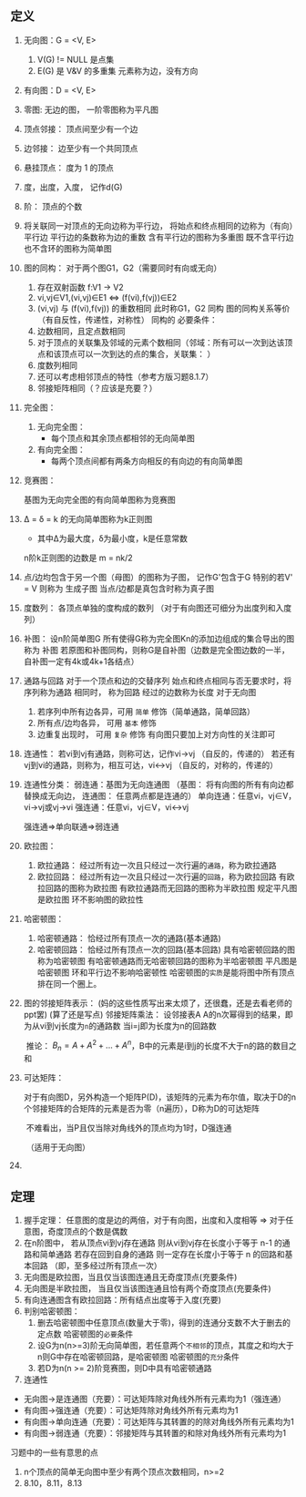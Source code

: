 ## 定义

1. 无向图：G = <V, E>
	1. V(G) != NULL 是点集
	2. E(G) 是 V&V 的多重集 元素称为边，没有方向
	
2. 有向图：D = <V, E>

3. 零图: 无边的图， 一阶零图称为平凡图

4. 顶点邻接： 顶点间至少有一个边

5. 边邻接： 边至少有一个共同顶点

6. 悬挂顶点： 度为 1 的顶点

7. 度，出度，入度， 记作d(G)

8. 阶： 顶点的个数

9. 将关联同一对顶点的无向边称为平行边，
   将始点和终点相同的边称为（有向）平行边
   平行边的条数称为边的重数
	含有平行边的图称为多重图
	既不含平行边也不含环的图称为简单图
	
10. 图的同构：
	对于两个图G1，G2（需要同时有向或无向）
	1. 存在双射函数 f:V1 -> V2
	2. vi,vj∈V1,(vi,vj)∈E1 <=> (f(vi),f(vj))∈E2
	3. (vi,vj)  与 (f(vi),f(vj)) 的重数相同
        此时称G1，G2 同构
        图的同构关系等价（有自反性，传递性，对称性）
	   同构的 必要条件：
	1. 边数相同，且定点数相同
	2. 对于顶点的关联集及邻域的元素个数相同（邻域：所有可以一次到达该顶点和该顶点可以一次到达的点的集合，关联集：       ）
	3. 度数列相同
	3. 还可以考虑相邻顶点的特性（参考方版习题8.1.7）
	3. 邻接矩阵相同（？应该是充要？）
	
11. 完全图：

	1. 无向完全图：
		- 每个顶点和其余顶点都相邻的无向简单图
	2. 有向完全图：
		- 每两个顶点间都有两条方向相反的有向边的有向简单图

12. 竞赛图：

	基图为无向完全图的有向简单图称为竞赛图

11. Δ = δ = k 的无向简单图称为k正则图
	
	- 其中Δ为最大度，δ为最小度，k是任意常数
	
	n阶k正则图的边数是 m = nk/2
	
12. 点/边均包含于另一个图（母图）的图称为子图， 记作G'包含于G
	特别的若V' = V 则称为  生成子图
	当点/边都是真包含时称为真子图
	
13. 度数列：
	各顶点单独的度构成的数列
	（对于有向图还可细分为出度列和入度列）



16. 补图：
	设n阶简单图G
	所有使得G称为完全图Kn的添加边组成的集合导出的图称为   补图
	若原图和补图同构，则称G是自补图（边数是完全图边数的一半，自补图一定有4k或4k+1各结点）
	
17. 通路与回路
	对于一个顶点和边的交替序列
	始点和终点相同与否无要求时，将序列称为通路
		  相同时，      称为回路
	经过的边数称为长度
	对于无向图
	1. 若序列中所有边各异，可用 `简单` 修饰（简单通路，简单回路）
	2. 所有点/边均各异， 可用 `基本` 修饰
	3. 边重复出现时， 可用 `复杂` 修饰
	有向图只要加上对方向性的关注即可
	
18. 连通性：
	若vi到vj有通路，则称可达，记作vi→vj
	（自反的，传递的）
	若还有vj到vi的通路，则称为，相互可达，vi<->vj
	（自反的，对称的，传递的）
	
19. 连通性分类：
	弱连通：基图为无向连通图   （基图： 将有向图的所有有向边都替换成无向边， 连通图： 任意两点都是连通的）
	单向连通：任意vi，vj∈V，vi→vj或vj→vi
	强连通：任意vi，vj∈V，vi<->vj

	强连通=>单向联通=>弱连通
	
20. 欧拉图：
	1. 欧拉通路：
		经过所有边一次且只经过一次行遍的`通路`，称为欧拉通路
	2. 欧拉回路：
		经过所有边一次且只经过一次行遍的`回路`，称为欧拉回路
		有欧拉回路的图称为欧拉图
		有欧拉通路而无回路的图称为半欧拉图
		规定平凡图是欧拉图
		环不影响图的欧拉性
	
21. 哈密顿图：
	1. 哈密顿通路：
		恰经过所有顶点一次的通路(基本通路)
	2. 哈密顿回路：
		恰经过所有顶点一次的回路(基本回路)
		具有哈密顿回路的图称为哈密顿图
		有哈密顿通路而无哈密顿回路的图称为半哈密顿图
		平凡图是哈密顿图
		环和平行边不影响哈密顿性
		哈密顿图的`实质`是能将图中所有顶点排在同一个圈上。
	
22. 图的邻接矩阵表示：
	(妈的这些性质写出来太烦了，还很蠢，还是去看老师的ppt罢)
	(算了还是写点)
	邻接矩阵乘法：
		设邻接表A
		A的n次幂得到的结果，即为从vi到vj长度为`n`的通路数
			当i=j即为长度为n的回路数
	
	​	推论： $B_n = A + A^2 + ...+ A^n$，B中的元素是i到j的长度不大于n的路的数目之和
	
23. 可达矩阵：

	​	对于有向图D，另外构造一个矩阵P(D)，该矩阵的元素为布尔值，取决于D的n个邻接矩阵的合矩阵的元素是否为零（n遍历），D称为D的可达矩阵

	​		不难看出，当P且仅当除对角线外的顶点均为1时，D强连通

	​	（适用于无向图）

24. 

## 定理

1. 握手定理： 任意图的度是边的两倍，对于有向图，出度和入度相等
=> 对于任意图，奇度顶点的个数是偶数
3. 在n阶图中， 若从顶点vi到vj存在通路
	则从vi到vj存在长度小于等于 n-1 的通路和简单通路
	       若存在回到自身的通路
	       则一定存在长度小于等于 n 的回路和基本回路
	（即，至多经过所有顶点一次）
3. 无向图是欧拉图，当且仅当该图连通且无奇度顶点(充要条件)
4. 无向图是半欧拉图， 当且仅当该图连通且恰有两个奇度顶点(充要条件)
5. 有向连通图含有欧拉回路：所有结点出度等于入度(充要)
7. 判别哈密顿图：
	1. 删去哈密顿图中任意顶点(数量大于零)，得到的连通分支数不大于删去的定点数
		哈密顿图的`必要`条件
	2. 设G为n(n>=3)阶无向简单图，若任意两个`不相邻`的顶点，其度之和均大于n则G中存在哈密顿回路，是哈密顿图
		哈密顿图的`充分`条件
	3. 若D为n(n >= 2)阶竞赛图，则D中具有哈密顿通路
7. 连通性
  - 无向图->是连通图（充要）：可达矩阵除对角线外所有元素均为1（强连通）
  - 有向图->强连通（充要）：可达矩阵除对角线外所有元素均为1
  - 有向图->单向连通（充要）：可达矩阵与其转置的的除对角线外所有元素均为1
  - 有向图->弱连通（充要）：邻接矩阵与其转置的和除对角线外所有元素均为1





习题中的一些有意思的点

1. n个顶点的简单无向图中至少有两个顶点次数相同，n>=2
2. 8.10，8.11，8.13



















